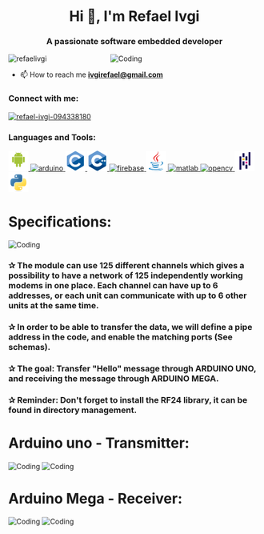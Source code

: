 <h1 align="center">Hi 👋, I'm Refael Ivgi</h1>
<h3 align="center">A passionate software embedded developer</h3>

<img align="right" alt="Coding" width="300" src="https://www.techbabble.zone/content/images/2021/07/46207-programmer-1.gif" >
<p align="left"> <img src="https://komarev.com/ghpvc/?username=refaelivgi&label=Profile%20views&color=0e75b6&style=flat" alt="refaelivgi" /> </p>

- 📫 How to reach me **ivgirefael@gmail.com**

<h3 align="left">Connect with me:</h3>
<p align="left">
<a href="https://linkedin.com/in/refael-ivgi-094338180" target="blank"><img align="center" src="https://raw.githubusercontent.com/rahuldkjain/github-profile-readme-generator/master/src/images/icons/Social/linked-in-alt.svg" alt="refael-ivgi-094338180" height="30" width="40" /></a>
</p>

<h3 align="left">Languages and Tools:</h3>
<p align="left"> <a href="https://developer.android.com" target="_blank" rel="noreferrer"> <img src="https://raw.githubusercontent.com/devicons/devicon/master/icons/android/android-original-wordmark.svg" alt="android" width="40" height="40"/> </a> <a href="https://www.arduino.cc/" target="_blank" rel="noreferrer"> <img src="https://cdn.worldvectorlogo.com/logos/arduino-1.svg" alt="arduino" width="40" height="40"/> </a> <a href="https://www.cprogramming.com/" target="_blank" rel="noreferrer"> <img src="https://raw.githubusercontent.com/devicons/devicon/master/icons/c/c-original.svg" alt="c" width="40" height="40"/> </a> <a href="https://www.w3schools.com/cpp/" target="_blank" rel="noreferrer"> <img src="https://raw.githubusercontent.com/devicons/devicon/master/icons/cplusplus/cplusplus-original.svg" alt="cplusplus" width="40" height="40"/> </a> <a href="https://firebase.google.com/" target="_blank" rel="noreferrer"> <img src="https://www.vectorlogo.zone/logos/firebase/firebase-icon.svg" alt="firebase" width="40" height="40"/> </a> <a href="https://www.java.com" target="_blank" rel="noreferrer"> <img src="https://raw.githubusercontent.com/devicons/devicon/master/icons/java/java-original.svg" alt="java" width="40" height="40"/> </a> <a href="https://www.mathworks.com/" target="_blank" rel="noreferrer"> <img src="https://upload.wikimedia.org/wikipedia/commons/2/21/Matlab_Logo.png" alt="matlab" width="40" height="40"/> </a> <a href="https://opencv.org/" target="_blank" rel="noreferrer"> <img src="https://www.vectorlogo.zone/logos/opencv/opencv-icon.svg" alt="opencv" width="40" height="40"/> </a> <a href="https://pandas.pydata.org/" target="_blank" rel="noreferrer"> <img src="https://raw.githubusercontent.com/devicons/devicon/2ae2a900d2f041da66e950e4d48052658d850630/icons/pandas/pandas-original.svg" alt="pandas" width="40" height="40"/> </a> <a href="https://www.python.org" target="_blank" rel="noreferrer"> <img src="https://raw.githubusercontent.com/devicons/devicon/master/icons/python/python-original.svg" alt="python" width="40" height="40"/> </a> </p>


<h1 align="left">Specifications:</h1>
<img align="center" alt="Coding" width="400" src="https://user-images.githubusercontent.com/109313481/234675017-ee49a304-3b32-44dd-932b-b9c7653dc42b.PNG" >

<h3 align="left">✰ The module can use 125 different channels which gives a possibility to have a network of 125 independently working modems in one place. Each channel can have up to 6 addresses, or each unit can communicate with up to 6 other units at the same time. </h3>

<h3 align="left">✰ In order to be able to transfer the data, we will define a pipe address in the code, and enable the matching ports (See schemas). </h3>

<h3 align="left">✰ The goal: Transfer "Hello" message through ARDUINO UNO, and receiving the message through ARDUINO MEGA. </h3>

<h3 align="left">✰ Reminder: Don't forget to install the RF24 library, it can be found in directory management. </h3>

<h1 align="left">Arduino uno - Transmitter:</h1>
<img align="center" alt="Coding" width="400" src="https://user-images.githubusercontent.com/109313481/234677835-4a086d79-737b-49fa-b61b-d80814d4da51.png" >
<img align="center" alt="Coding" width="400" src="https://user-images.githubusercontent.com/109313481/234679083-5782e939-4570-4641-af12-dabb2a179685.jpg" >


<h1 align="left">Arduino Mega - Receiver:</h1>
<img align="center" alt="Coding" width="400" src="https://user-images.githubusercontent.com/109313481/234680484-9dd6c532-3a25-45e1-a5f4-bacd9a2ffb58.jpg" >
<img align="center" alt="Coding" width="400" src="https://user-images.githubusercontent.com/109313481/234680073-71a63673-68ea-4fd9-a4dc-4275f71594e4.png" >


